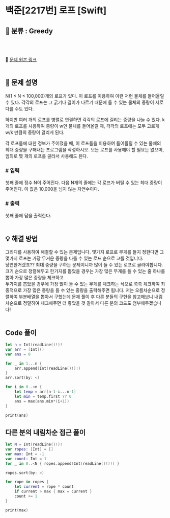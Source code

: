 # 백준[2217번] 로프 [Swift]

## 🔎 분류 : Greedy

<br><br>

🔗 [문제 원본 링크](https://www.acmicpc.net/problem/2217)
<br><br>

## 📝 문제 설명
N(1 ≤ N ≤ 100,000)개의 로프가 있다. 이 로프를 이용하여 이런 저런 물체를 들어올릴 수 있다. 각각의 로프는 그 굵기나 길이가 다르기 때문에 들 수 있는 물체의 중량이 서로 다를 수도 있다.

하지만 여러 개의 로프를 병렬로 연결하면 각각의 로프에 걸리는 중량을 나눌 수 있다. k개의 로프를 사용하여 중량이 w인 물체를 들어올릴 때, 각각의 로프에는 모두 고르게 w/k 만큼의 중량이 걸리게 된다.

각 로프들에 대한 정보가 주어졌을 때, 이 로프들을 이용하여 들어올릴 수 있는 물체의 최대 중량을 구해내는 프로그램을 작성하시오. 모든 로프를 사용해야 할 필요는 없으며, 임의로 몇 개의 로프를 골라서 사용해도 된다.

### # 입력
첫째 줄에 정수 N이 주어진다. 다음 N개의 줄에는 각 로프가 버틸 수 있는 최대 중량이 주어진다. 이 값은 10,000을 넘지 않는 자연수이다.

### # 출력
첫째 줄에 답을 출력한다.
<br><br>

## 💡 해결 방법
그리디를 사용하여 해결할 수 있는 문제입니다. 몇가지 로프로 무게를 들지 정한다면 그 몇가지 로프는 가장 무거운 중량을 다룰 수 있는 로프 순으로 고를 것입니다.<br>
당연한거겠죠?? 최대 중량을 구하는 문제이니까 많이 들 수 있는 로프로 골라야합니다.<br>
크기 순으로 정렬해두고 한가지를 뽑았을 경우는 가장 많은 무게를 들 수 있는 줄 하나를 뽑아 가장 많은 중량을 체크하고<br>
두가지를 뽑았을 경우에 가장 많이 둘 수 있는 무게를 체크하는 식으로 쭉쭉 체크하여 최종적으로 가장 많은 중량을 들 수 있는 중량을 출력해주면 됩니다.
저는 오름차순으로 정렬하여 부분배열을 뽑아서 구했는데 문제 풀이 후 다른 분들의 구현을 참고해보니 내림차순으로 정렬하여 체크해주면 더 좋았을 것 같아서 다른 분의 코드도 첨부해두겠습니다!
<br><br>

## Code 풀이
```Swift
let n = Int(readLine()!)!
var arr = [Int]()
var ans = 0

for _ in 1...n {
    arr.append(Int(readLine()!)!)
}
arr.sort(by: <)

for i in 0..<n {
    let temp = arr[n-1-i...n-1]
    let min = temp.first ?? 0
    ans = max(ans,min*(i+1))
}

print(ans)
```

## 다른 분의 내림차순 접근 풀이
```Swift
let N = Int(readLine()!)!
var ropes: [Int] = []
var max: Int = -1
var count: Int = 1
for _ in 0..<N { ropes.append(Int(readLine()!)!) }

ropes.sort(by: >)

for rope in ropes {
    let current = rope * count
    if current > max { max = current }
    count += 1
}

print(max)
```